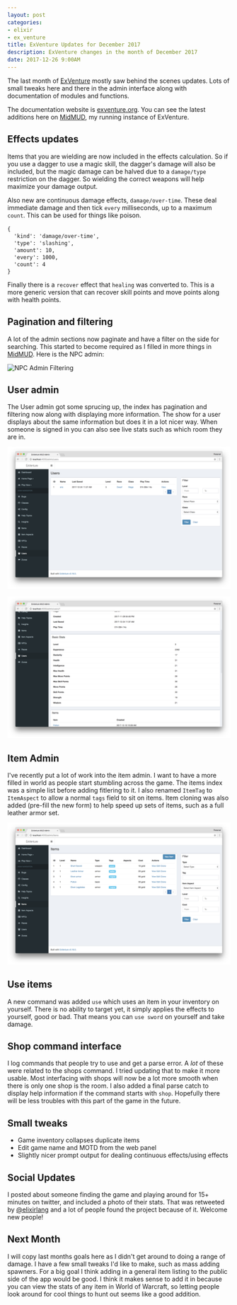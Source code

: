 ```yaml
---
layout: post
categories:
- elixir
- ex_venture
title: ExVenture Updates for December 2017
description: ExVenture changes in the month of December 2017
date: 2017-12-26 9:00AM
---
```


The last month of [ExVenture][exventure-github] mostly saw behind the scenes updates. Lots of small tweaks here and there in the admin interface along with documentation of modules and functions.

The documentation website is [exventure.org][exventure]. You can see the latest additions here on [MidMUD][midmud], my running instance of ExVenture.

## Effects updates

Items that you are wielding are now included in the effects calculation. So if you use a dagger to use a magic skill, the dagger's damage will also be included, but the magic damage can be halved due to a `damage/type` restriction on the dagger. So wielding the correct weapons will help maximize your damage output.

Also new are continuous damage effects, `damage/over-time`. These deal immediate damage and then tick `every` milliseconds, up to a maximum `count`. This can be used for things like poison.

```
{
  'kind': 'damage/over-time',
  'type': 'slashing',
  'amount': 10,
  'every': 1000,
  'count': 4
}
```

Finally there is a `recover` effect that `healing` was converted to. This is a more generic version that can recover skill points and move points along with health points.

## Pagination and filtering

A lot of the admin sections now paginate and have a filter on the side for searching. This started to become required as I filled in more things in [MidMUD][midmud]. Here is the NPC admin:

![NPC Admin Filtering](https://exventure.org/images/admin-npc-index.png)

## User admin

The User admin got some sprucing up, the index has pagination and filtering now along with displaying more information. The show for a user displays about the same information but does it in a lot nicer way. When someone is signed in you can also see live stats such as which room they are in.

![User Admin Index](/images/exventure-2017-12-users.png)

![User Admin Show](/images/exventure-2017-12-user.png)

## Item Admin

I've recently put a lot of work into the item admin. I want to have a more filled in world as people start stumbling across the game. The items index was a simple list before adding fitlering to it. I also renamed `ItemTag` to `ItemAspect` to allow a normal `tags` field to sit on items. Item cloning was also added (pre-fill the new form) to help speed up sets of items, such as a full leather armor set.

![Item Admin Index](/images/exventure-2017-12-items.png)

## Use items

A new command was added `use` which uses an item in your inventory on yourself. There is no ability to target yet, it simply applies the effects to yourself, good or bad. That means you can `use sword` on yourself and take damage.

## Shop command interface

I log commands that people try to use and get a parse error. A _lot_ of these were related to the shops command. I tried updating that to make it more usable. Most interfacing with shops will now be a lot more smooth when there is only one shop is the room. I also added a final parse catch to display help information if the command starts with `shop`. Hopefully there will be less troubles with this part of the game in the future.

## Small tweaks

- Game inventory collapses duplicate items
- Edit game name and MOTD from the web panel
- Slightly nicer prompt output for dealing continuous effects/using effects

## Social Updates

I posted about someone finding the game and playing around for 15+ minutes on twitter, and included a photo of their stats. That was retweeted by [@elixirlang][elixirlang] and a lot of people found the project because of it. Welcome new people!

## Next Month

I will copy last months goals here as I didn't get around to doing a range of damage. I have a few small tweaks I'd like to make, such as mass adding spawners. For a big goal I think adding in a general item listing to the public side of the app would be good. I think it makes sense to add it in because you can view the stats of any item in World of Warcraft, so letting people look around for cool things to hunt out seems like a good addition.

[exventure]: http://exventure.org
[exventure-github]: https://github.com/oestrich/ex_venture
[midmud]: https://midmud.com
[elixirlang]: https://twitter.com/elixirlang
